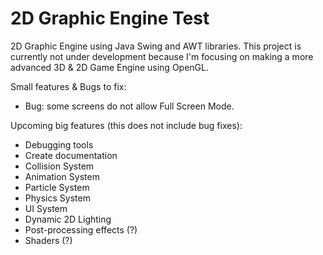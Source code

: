 
# 2D Graphic Engine Test
2D Graphic Engine using Java Swing and AWT libraries.
This project is currently not under development because I'm focusing on making a more advanced 3D & 2D Game Engine using OpenGL.

Small features & Bugs to fix:
- Bug: some screens do not allow Full Screen Mode.

Upcoming big features (this does not include bug fixes):
- Debugging tools
- Create documentation
- Collision System
- Animation System
- Particle System
- Physics System
- UI System
- Dynamic 2D Lighting
- Post-processing effects (?)
- Shaders (?)

